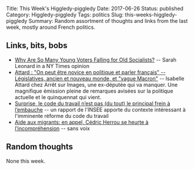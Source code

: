 Title: This Week's Higgledy-piggledy
Date: 2017-06-26
Status: published
Category: Higgledy-piggledy
Tags: politics
Slug: this-weeks-higgledy-piggledy
Summary: Random assortment of thoughts and links from the last week, mostly around French politics.


Links, bits, bobs
-----------------

* [Why Are So Many Young Voters Falling for Old Socialists?](https://www.nytimes.com/2017/06/16/opinion/sunday/sanders-corbyn-socialsts.html) -- Sarah Leonard in a NY Times opinion
* [Attard : "On peut être novice en politique et parler français" -- Législatives, ancien et nouveau monde, et "vague Macron"](http://www.arretsurimages.net/emissions/2017-06-16/Attard-On-peut-etre-novice-en-politique-et-parler-francais-id9968) -- Isabelle Attard chez Arrêt sur Images, une ex-députée qui va manquer. Une magnifique émission pleine de remarques avisées sur la politique actuelle et le quinquennat qui vient.
* [Surprise, le code du travail n’est pas (du tout) le principal frein à l’embauche](https://www.mediapart.fr/journal/economie/210617/surprise-le-code-du-travail-n-est-pas-du-tout-le-principal-frein-l-embauche) -- un rapport de l'INSEE apporte du contexte intéressant à l'imminente réforme du code du travail
* [Aide aux migrants: en appel, Cédric Herrou se heurte à l’incompréhension](https://www.mediapart.fr/journal/france/200617/aide-aux-migrants-en-appel-cedric-herrou-se-heurte-l-incomprehension) -- sans voix


Random thoughts
---------------

None this week.
